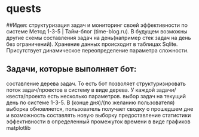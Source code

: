 # quests
##Идея:
структуризация задач и мониторинг своей эффективности по системе Метод 1-3-5 | Тайм-блог (time-blog.ru). В будущем возможны другие схемы составления задач на день(например стек задач на день без ограничений). Хранение данных происходит в таблицах Sqlite. Присутствует динамическое переопределение параметра сложности.

## Задачи, которые выполняет бот:
составление дерева задач. То есть бот позволяет структуризировать поток задач/проектов в систему в виде дерева. У каждой задачи/квеста/проекта есть несколько параметров.
выбор задач на текущий день по системе 1-3-5. В (конце дня)/(по желанию пользователя) выборка обновляется, пользователь получает сводку о прошедшем дне и возможность составлять новую выборку
предоставление статистики эффективности в определенный промежуток времени в виде графиков matplotlib
